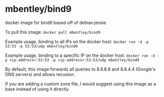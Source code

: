 mbentley/bind9
==============

docker image for bind9
based off of debian:jessie

To pull this image:
`docker pull mbentley/bind9`

Example usage, binding to all IPs on the docker host:
`docker run -d -p 53:53 -p 53:53/udp mbentley/bind9`

Example usage, binding to a specific IP on the docker host:
`docker run -d -p <ip-address>:53:53 -p <ip-address>:53:53/udp mbentley/bind9`

By default, this image forwards all queries to 8.8.8.8 and 8.8.4.4 (Google's DNS servers) and allows recusion.

If you are adding a custom zone file, I would suggest using this image as a base instead of using it directly.
